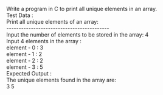 
 Write a program in C to print all unique elements in an array. <br>
Test Data : <br>
Print all unique elements of an array: <br>
------------------------------------------ <br>
Input the number of elements to be stored in the array: 4 <br>
Input 4 elements in the array : <br>
element - 0 : 3 <br>
element - 1 : 2<br>
element - 2 : 2<br>
element - 3 : 5<br>
Expected Output : <br>
The unique elements found in the array are: <br>
3 5 <br>